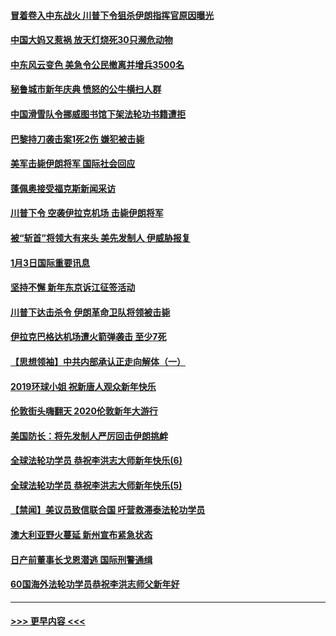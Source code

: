 #### [冒着卷入中东战火 川普下令狙杀伊朗指挥官原因曝光](../pages/prog202/a102744900.md?t=01041511) 
#### [中国大妈又惹祸 放天灯烧死30只濒危动物](../pages/prog202/a102744899.md?t=01041511) 
#### [中东风云变色 美急令公民撤离并增兵3500名](../pages/prog202/a102744827.md?t=01041511) 
#### [秘鲁城市新年庆典 愤怒的公牛横扫人群](../pages/prog202/a102744618.md?t=01041511) 
#### [中国滑雪队令挪威图书馆下架法轮功书籍遭拒](../pages/prog202/a102744639.md?t=01041511) 
#### [巴黎持刀袭击案1死2伤 嫌犯被击毙](../pages/prog202/a102744566.md?t=01041511) 
#### [美军击毙伊朗将军 国际社会回应](../pages/prog202/a102744485.md?t=01041511) 
#### [蓬佩奥接受福克斯新闻采访](../pages/prog202/a102744480.md?t=01041511) 
#### [川普下令 空袭伊拉克机场 击毙伊朗将军](../pages/prog202/a102744470.md?t=01041511) 
#### [被“斩首”将领大有来头 美先发制人 伊威胁报复](../pages/prog202/a102744454.md?t=01041511) 
#### [1月3日国际重要讯息](../pages/prog202/a102744301.md?t=01041511) 
#### [坚持不懈 新年东京诉江征签活动](../pages/prog202/a102744303.md?t=01041511) 
#### [川普下达击杀令 伊朗革命卫队将领被击毙](../pages/prog202/a102741911.md?t=01041511) 
#### [伊拉克巴格达机场遭火箭弹袭击 至少7死](../pages/prog202/a102744115.md?t=01041511) 
#### [【思想领袖】中共内部承认正走向解体（一）](../pages/prog202/a102744097.md?t=01041511) 
#### [2019环球小姐 祝新唐人观众新年快乐](../pages/prog202/a102744043.md?t=01041511) 
#### [伦敦街头嗨翻天 2020伦敦新年大游行](../pages/prog202/a102743925.md?t=01041511) 
#### [美国防长：将先发制人严厉回击伊朗挑衅](../pages/prog202/a102743930.md?t=01041511) 
#### [全球法轮功学员 恭祝李洪志大师新年快乐(6)](../pages/prog202/a102743899.md?t=01041511) 
#### [全球法轮功学员 恭祝李洪志大师新年快乐(5)](../pages/prog202/a102743766.md?t=01041511) 
#### [【禁闻】美议员致信联合国 吁营救滞泰法轮功学员](../pages/prog202/a102743781.md?t=01041511) 
#### [澳大利亚野火蔓延 新州宣布紧急状态](../pages/prog202/a102743681.md?t=01041511) 
#### [日产前董事长戈恩潜逃 国际刑警通缉](../pages/prog202/a102743676.md?t=01041511) 
#### [60国海外法轮功学员恭祝李洪志师父新年好](../pages/prog202/a102743628.md?t=01041511) 

----
#### [ >>> 更早内容 <<< ](../indexes/prog202-earlier.md)
